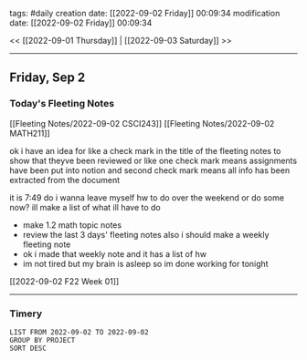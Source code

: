tags: #daily
creation date: [[2022-09-02 Friday]] 00:09:34
modification date: [[2022-09-02 Friday]] 00:09:34

<< [[2022-09-01 Thursday]] | [[2022-09-03 Saturday]] >> 

---

## Friday, Sep 2

### Today's Fleeting Notes
[[Fleeting Notes/2022-09-02 CSCI243]]
[[Fleeting Notes/2022-09-02 MATH211]]

ok i have an idea for like a check mark in the title of the fleeting notes to show that theyve been reviewed or like one check mark means assignments have been put into notion and second check mark means all info has been extracted from the document

it is 7:49 do i wanna leave myself hw to do over the weekend or do some now?
ill make a list of what ill have to do

- make 1.2 math topic notes
- review the last 3 days' fleeting notes also i should make a weekly fleeting note
- ok i made that weekly note and it has a list of hw
- im not tired but my brain is asleep so im done working for tonight

[[2022-09-02 F22 Week 01]]

---

### Timery
```toggl
LIST FROM 2022-09-02 TO 2022-09-02
GROUP BY PROJECT
SORT DESC
```
